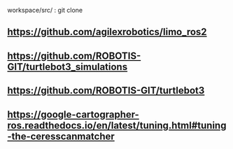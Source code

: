 
workspace/src/  : git clone 

## https://github.com/agilexrobotics/limo_ros2

## https://github.com/ROBOTIS-GIT/turtlebot3_simulations

## https://github.com/ROBOTIS-GIT/turtlebot3

## https://google-cartographer-ros.readthedocs.io/en/latest/tuning.html#tuning-the-ceresscanmatcher


